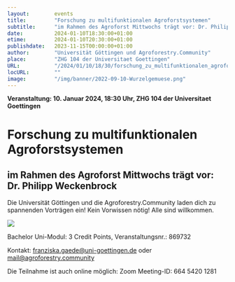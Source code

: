 ```yaml
---
layout:        events
title:         "Forschung zu multifunktionalen Agroforstsystemen"
subtitle:      "im Rahmen des Agroforst Mittwochs trägt vor: Dr. Philipp Weckenbrock"
date:          2024-01-10T18:30:00+01:00
etime:         2024-01-10T20:30:00+01:00
publishdate:   2023-11-15T00:00:00+01:00
author:        "Universität Göttingen und Agroforestry.Community"
place:         "ZHG 104 der Universitaet Goettingen"
URL:           "/2024/01/10/18/30/forschung_zu_multifunktionalen_agroforstsystemen"
locURL:        ""
image:         "/img/banner/2022-09-10-Wurzelgemuese.png"
---
```


**Veranstaltung: 10. Januar 2024, 18:30 Uhr, ZHG 104 der Universitaet Goettingen**

Forschung zu multifunktionalen Agroforstsystemen
===========

im Rahmen des Agroforst Mittwochs trägt vor: Dr. Philipp Weckenbrock
-----------

Die Universität Göttingen und die
Agroforestry.Community laden dich
zu spannenden Vorträgen ein!
Kein Vorwissen nötig!
Alle sind willkommen.

![](/img/event/2023-11-15-RingvorlesungAgroforestry.Community.png)

Bachelor Uni-Modul:
3 Credit Points, 
Veranstaltungsnr.:
869732

Kontakt: franziska.gaede@uni-goettingen.de  oder mail@agroforestry.community

Die Teilnahme ist  auch online möglich: Zoom Meeting-ID:
664 5420 1281

